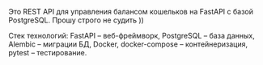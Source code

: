 Это REST API для управления балансом кошельков на FastAPI с базой PostgreSQL.
Прошу строго не судить )) 

Стек технологий:
FastAPI – веб-фреймворк,
PostgreSQL – база данных,
Alembic – миграции БД,
Docker, docker-compose – контейнеризация,
pytest – тестирование.
